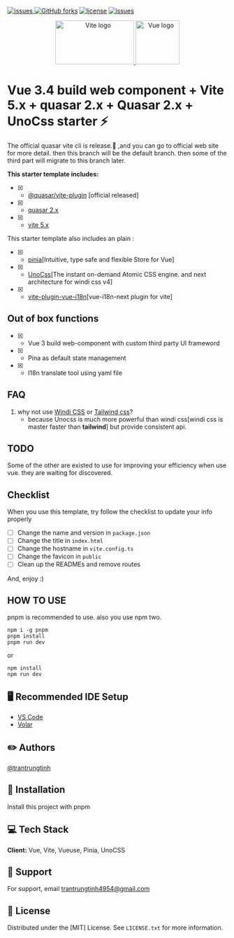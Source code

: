 <!-- [![Contributors][contributors-shield]][contributors-url]
[![Stargazers][stars-shield]][stars-url] -->
<!-- [![Netlify Status](https://api.netlify.com/api/v1/badges/004ac541-7cd3-426f-b752-6025b75ddebb/deploy-status)](https://app.netlify.com/sites/vite-vue3-router4-tailwind-starter/deploys) -->
<a href="https://github.com/TranTrungTinh/vue3-custom-element-with-quasar/stars"  rel="noopener noreferrer"><img src="https://img.shields.io/github/stars/swaubhik/vite-vue3-router4-tailwind-starter?style=for-the-badge" alt="issues">
</a><a href="https://github.com/TranTrungTinh/vue3-custom-element-with-quasar/fork" rel="noopener noreferrer"><img src="https://img.shields.io/github/forks/swaubhik/vite-vue3-router4-tailwind-starter?style=for-the-badge" alt="GitHub forks"></a>
<a href="https://github.com/TranTrungTinh/vue3-custom-element-with-quasar/blob/master/LICENSE" rel="noopener noreferrer"><img src="https://img.shields.io/apm/l/vim-mode?style=for-the-badge" alt="license"></a>
<a href="https://github.com/TranTrungTinh/vue3-custom-element-with-quasar/blob/master/issues"  rel="noopener noreferrer"><img src="https://img.shields.io/github/issues/swaubhik/vite-vue3-router4-tailwind-starter?style=for-the-badge" alt="issues"></a>

<!--
[![LinkedIn][linkedin-shield]][linkedin-url] -->

<p align="center">
  <a href="https://vitejs.dev" target="_blank" rel="noopener noreferrer">
    <img width="180" height="100" src="https://vitejs.dev/logo.svg" alt="Vite logo">
  </a>
  <a href="https://vuejs.org" target="_blank" rel="noopener noreferrer">
    <img width="100" height="100" src="https://vuejs.org/images/logo.png" alt="Vue logo">
  </a>
</p>

# Vue 3.4 build web component + Vite 5.x + quasar 2.x + Quasar 2.x + UnoCss starter ⚡

The official quasar vite cli is release.🌹 ,and you can go to official web site for more detail. then this branch will be the default branch. then some of the third part will migrate to this branch later.

**This starter template includes:**

- [x] - [@quasar/vite-plugin](https://quasar.dev/start/vite-plugin) [official released]
- [x] - [quasar 2.x](https://github.com/quasarframework/quasar)
- [x] - [vite 5.x](https://github.com/vitejs/vite)

This starter template also includes an plain :

- [x] - [pinia](https://github.com/vuejs/pinia)[Intuitive, type safe and flexible Store for Vue]
- [x] - [UnoCss](https://github.com/antfu/unocss)[The instant on-demand Atomic CSS engine. and next architecture for windi css v4]
- [x] - [vite-plugin-vue-i18n](https://github.com/intlify/bundle-tools/tree/main/packages/vite-plugin-vue-i18n)[vue-i18n-next plugin for vite]

## Out of box functions

- [x] - Vue 3 build web-component with custom third party UI frameword
- [x] - Pina as default state management
- [x] - I18n translate tool using yaml file

## FAQ

1. why not use [Windi CSS](https://github.com/windicss/windicss) or [Tailwind css](https://github.com/tailwindlabs/tailwindcss)?
   - because Unocss is much more powerful than windi css[windi css is master faster than **tailwind**] but provide consistent api.

## TODO

Some of the other are existed to use for improving your efficiency when use vue. they are waiting for discovered.

## Checklist

When you use this template, try follow the checklist to update your info properly

- [ ] Change the name and version in `package.json`
- [ ] Change the title in `index.html`
- [ ] Change the hostname in `vite.config.ts`
- [ ] Change the favicon in `public`
- [ ] Clean up the READMEs and remove routes

And, enjoy :)

## HOW TO USE

pnpm is recommended to use. also you use npm two.

```shell
npm i -g pnpm
pnpm install
pnpm run dev
```

or

```shell
npm install
npm run dev
```

## 🖥️ Recommended IDE Setup

- [VS Code](https://code.visualstudio.com/)
- [Volar](https://marketplace.visualstudio.com/items?itemName=Vue.volar)

## ✏️ Authors

[@trantrungtinh](https://github.com/TranTrungTinh)

## 🚀 Installation

Install this project with pnpm

<!-- ```bash
  npm install my-project
  cd my-project
``` -->

## 💻 Tech Stack

**Client:** Vue, Vite, Vueuse, Pinia, UnoCSS

## 🤙 Support

For support, email trantrungtinh4954@gmail.com

## 🚩 License

Distributed under the [MIT] License. See `LICENSE.txt` for more information.